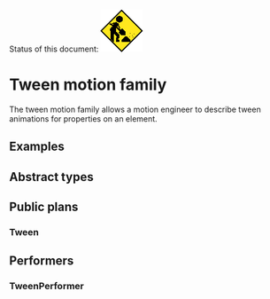 Status of this document:
![](../../_assets/under-construction-flashing-barracade-animation.gif)

# Tween motion family

The tween motion family allows a motion engineer to describe tween animations for properties on an element.

## Examples

## Abstract types

## Public plans

### Tween

## Performers

### TweenPerformer
